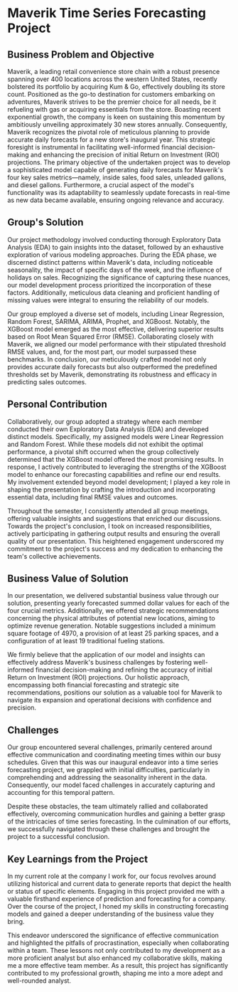 # Maverik Time Series Forecasting Project

## Business Problem and Objective
Maverik, a leading retail convenience store chain with a robust presence spanning over 400 locations across the western United States, recently bolstered its portfolio by acquiring Kum & Go, effectively doubling its store count. Positioned as the go-to destination for customers embarking on adventures, Maverik strives to be the premier choice for all needs, be it refueling with gas or acquiring essentials from the store. Boasting recent exponential growth, the company is keen on sustaining this momentum by ambitiously unveiling approximately 30 new stores annually. Consequently, Maverik recognizes the pivotal role of meticulous planning to provide accurate daily forecasts for a new store's inaugural year. This strategic foresight is instrumental in facilitating well-informed financial decision-making and enhancing the precision of initial Return on Investment (ROI) projections. The primary objective of the undertaken project was to develop a sophisticated model capable of generating daily forecasts for Maverik's four key sales metrics—namely, inside sales, food sales, unleaded gallons, and diesel gallons. Furthermore, a crucial aspect of the model's functionality was its adaptability to seamlessly update forecasts in real-time as new data became available, ensuring ongoing relevance and accuracy.
## Group's Solution
Our project methodology involved conducting thorough Exploratory Data Analysis (EDA) to gain insights into the dataset, followed by an exhaustive exploration of various modeling approaches. During the EDA phase, we discerned distinct patterns within Maverik's data, including noticeable seasonality, the impact of specific days of the week, and the influence of holidays on sales. Recognizing the significance of capturing these nuances, our model development process prioritized the incorporation of these factors. Additionally, meticulous data cleaning and proficient handling of missing values were integral to ensuring the reliability of our models.

Our group employed a diverse set of models, including Linear Regression, Random Forest, SARIMA, ARIMA, Prophet, and XGBoost. Notably, the XGBoost model emerged as the most effective, delivering superior results based on Root Mean Squared Error (RMSE). Collaborating closely with Maverik, we aligned our model performance with their stipulated threshold RMSE values, and, for the most part, our model surpassed these benchmarks. In conclusion, our meticulously crafted model not only provides accurate daily forecasts but also outperformed the predefined thresholds set by Maverik, demonstrating its robustness and efficacy in predicting sales outcomes.
## Personal Contribution
Collaboratively, our group adopted a strategy where each member conducted their own Exploratory Data Analysis (EDA) and developed distinct models. Specifically, my assigned models were Linear Regression and Random Forest. While these models did not exhibit the optimal performance, a pivotal shift occurred when the group collectively determined that the XGBoost model offered the most promising results. In response, I actively contributed to leveraging the strengths of the XGBoost model to enhance our forecasting capabilities and refine our end results. My involvement extended beyond model development; I played a key role in shaping the presentation by crafting the introduction and incorporating essential data, including final RMSE values and outcomes.

Throughout the semester, I consistently attended all group meetings, offering valuable insights and suggestions that enriched our discussions. Towards the project's conclusion, I took on increased responsibilities, actively participating in gathering output results and ensuring the overall quality of our presentation. This heightened engagement underscored my commitment to the project's success and my dedication to enhancing the team's collective achievements.
## Business Value of Solution
In our presentation, we delivered substantial business value through our solution, presenting yearly forecasted summed dollar values for each of the four crucial metrics. Additionally, we offered strategic recommendations concerning the physical attributes of potential new locations, aiming to optimize revenue generation. Notable suggestions included a minimum square footage of 4970, a provision of at least 25 parking spaces, and a configuration of at least 19 traditional fueling stations.

We firmly believe that the application of our model and insights can effectively address Maverik's business challenges by fostering well-informed financial decision-making and refining the accuracy of initial Return on Investment (ROI) projections. Our holistic approach, encompassing both financial forecasting and strategic site recommendations, positions our solution as a valuable tool for Maverik to navigate its expansion and operational decisions with confidence and precision.
## Challenges
Our group encountered several challenges, primarily centered around effective communication and coordinating meeting times within our busy schedules. Given that this was our inaugural endeavor into a time series forecasting project, we grappled with initial difficulties, particularly in comprehending and addressing the seasonality inherent in the data. Consequently, our model faced challenges in accurately capturing and accounting for this temporal pattern.

Despite these obstacles, the team ultimately rallied and collaborated effectively, overcoming communication hurdles and gaining a better grasp of the intricacies of time series forecasting. In the culmination of our efforts, we successfully navigated through these challenges and brought the project to a successful conclusion.
## Key Learnings from the Project
In my current role at the company I work for, our focus revolves around utilizing historical and current data to generate reports that depict the health or status of specific elements. Engaging in this project provided me with a valuable firsthand experience of prediction and forecasting for a company. Over the course of the project, I honed my skills in constructing forecasting models and gained a deeper understanding of the business value they bring.

This endeavor underscored the significance of effective communication and highlighted the pitfalls of procrastination, especially when collaborating within a team. These lessons not only contributed to my development as a more proficient analyst but also enhanced my collaborative skills, making me a more effective team member. As a result, this project has significantly contributed to my professional growth, shaping me into a more adept and well-rounded analyst.
